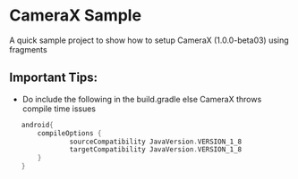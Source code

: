 # CameraX Sample

A quick sample project to show how to setup CameraX (1.0.0-beta03) using fragments

## Important Tips:
 * Do include the following in the build.gradle else CameraX throws compile time issues
 ```groovy
    android{
        compileOptions {
                sourceCompatibility JavaVersion.VERSION_1_8
                targetCompatibility JavaVersion.VERSION_1_8
        }
    }
 ```
